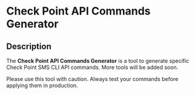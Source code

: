# Check Point API Commands Generator

## Description

The **Check Point API Commands Generator** is a tool to generate specific Check Point SMS CLI API commands. More tools will be added soon.

Please use this tool with caution. Always test your commands before applying them in production.